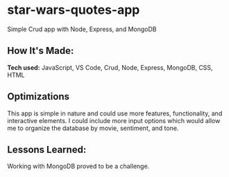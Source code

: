 # star-wars-quotes-app
Simple Crud app with Node, Express, and MongoDB

[<a href="https://ibb.co/30wqK9k">](https://i.ibb.co/55dyZg2/Screen-Shot-2022-05-31-at-11-03-36-AM.png)

## How It's Made:

**Tech used:** JavaScript, VS Code, Crud, Node, Express, MongoDB, CSS, HTML


## Optimizations

This app is simple in nature and could use more features, functionality, and interactive elements. I could include more input options which would allow me to organize the database by movie, sentiment, and tone.

## Lessons Learned:

Working with MongoDB proved to be a challenge.
